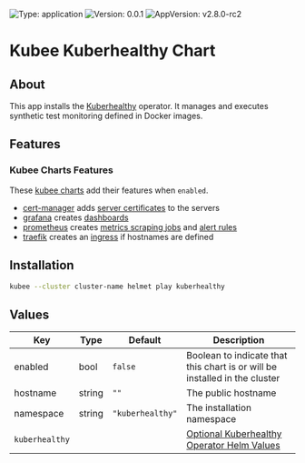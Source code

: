 

[//]: # (README.md generated by gotmpl. DO NOT EDIT.)

![Type: application](https://img.shields.io/badge/Type-application-informational?style=flat-square) ![Version: 0.0.1](https://img.shields.io/badge/Version-0.0.1-informational?style=flat-square) ![AppVersion: v2.8.0-rc2](https://img.shields.io/badge/AppVersion-v2.8.0--rc2-informational?style=flat-square)

# Kubee Kuberhealthy Chart

## About

This app installs the [Kuberhealthy](https://kuberhealthy.github.io/kuberhealthy/) operator.
It manages  and executes synthetic test monitoring defined in Docker images.

## Features

### Kubee Charts Features

  These [kubee charts](https://github.com/EraldyHq/kubee/blob/main/docs/site/kubee-helmet-chart.md) add their features when `enabled`.

* [cert-manager](https://github.com/EraldyHq/kubee/blob/main/charts/cert-manager/README.md) adds [server certificates](https://cert-manager.io/docs/usage/certificate/) to the servers
* [grafana](https://github.com/EraldyHq/kubee/blob/main/charts/grafana/README.md) creates [dashboards](https://grafana.com/grafana/dashboards/)
* [prometheus](https://github.com/EraldyHq/kubee/blob/main/charts/prometheus/README.md) creates [metrics scraping jobs](https://prometheus.io/docs/concepts/jobs_instances/) and [alert rules](https://prometheus.io/docs/prometheus/latest/configuration/alerting_rules/)
* [traefik](https://github.com/EraldyHq/kubee/blob/main/charts/traefik/README.md) creates an [ingress](https://kubernetes.io/docs/concepts/services-networking/ingress/) if hostnames are defined

## Installation

```bash
kubee --cluster cluster-name helmet play kuberhealthy
```

## Values

| Key | Type | Default | Description |
|-----|------|---------|-------------|
| enabled | bool | `false` | Boolean to indicate that this chart is or will be installed in the cluster |
| hostname | string | `""` | The public hostname |
| namespace | string | `"kuberhealthy"` | The installation namespace |
| `kuberhealthy` | | | [Optional Kuberhealthy Operator Helm Values](https://github.com/kuberhealthy/kuberhealthy/blob/v2.8.0-rc2/deploy/helm/kuberhealthy/values.yaml)

